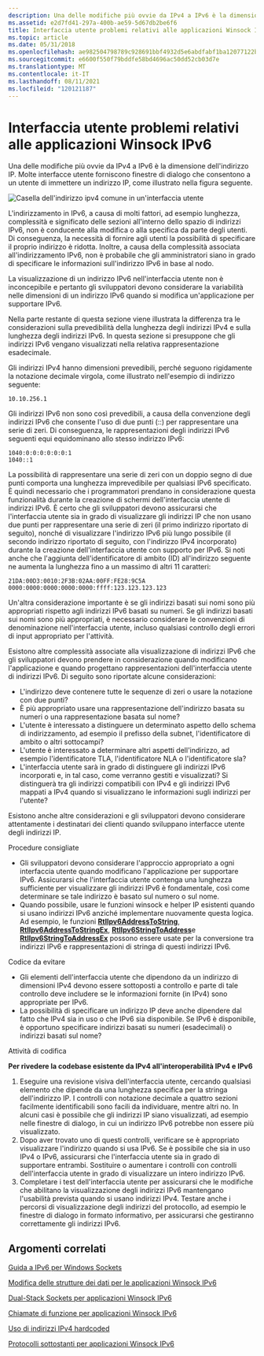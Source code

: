 ```yaml
---
description: Una delle modifiche più ovvie da IPv4 a IPv6 è la dimensione dell'indirizzo IP. Molte interfacce utente forniscono finestre di dialogo che consentono a un utente di immettere un indirizzo IP, come illustrato nella figura seguente.
ms.assetid: e2d7fd41-297a-400b-ae59-5d67db2be6f6
title: Interfaccia utente problemi relativi alle applicazioni Winsock IPv6
ms.topic: article
ms.date: 05/31/2018
ms.openlocfilehash: ae982504798789c928691bbf4932d5e6abdfabf1ba12077122bb6dab28eb47de
ms.sourcegitcommit: e6600f550f79bddfe58bd4696ac50dd52cb03d7e
ms.translationtype: MT
ms.contentlocale: it-IT
ms.lasthandoff: 08/11/2021
ms.locfileid: "120121187"
---
```

# <a name="user-interface-issues-for-ipv6-winsock-applications"></a>Interfaccia utente problemi relativi alle applicazioni Winsock IPv6

Una delle modifiche più ovvie da IPv4 a IPv6 è la dimensione dell'indirizzo IP. Molte interfacce utente forniscono finestre di dialogo che consentono a un utente di immettere un indirizzo IP, come illustrato nella figura seguente.

![Casella dell'indirizzo ipv4 comune in un'interfaccia utente](images/portingguide001.jpg)

L'indirizzamento in IPv6, a causa di molti fattori, ad esempio lunghezza, complessità e significato delle sezioni all'interno dello spazio di indirizzi IPv6, non è conducente alla modifica o alla specifica da parte degli utenti. Di conseguenza, la necessità di fornire agli utenti la possibilità di specificare il proprio indirizzo è ridotta. Inoltre, a causa della complessità associata all'indirizzamento IPv6, non è probabile che gli amministratori siano in grado di specificare le informazioni sull'indirizzo IPv6 in base al nodo.

La visualizzazione di un indirizzo IPv6 nell'interfaccia utente non è inconcepibile e pertanto gli sviluppatori devono considerare la variabilità nelle dimensioni di un indirizzo IPv6 quando si modifica un'applicazione per supportare IPv6.

Nella parte restante di questa sezione viene illustrata la differenza tra le considerazioni sulla prevedibilità della lunghezza degli indirizzi IPv4 e sulla lunghezza degli indirizzi IPv6. In questa sezione si presuppone che gli indirizzi IPv6 vengano visualizzati nella relativa rappresentazione esadecimale.

Gli indirizzi IPv4 hanno dimensioni prevedibili, perché seguono rigidamente la notazione decimale virgola, come illustrato nell'esempio di indirizzo seguente:

``` syntax
10.10.256.1
```

Gli indirizzi IPv6 non sono così prevedibili, a causa della convenzione degli indirizzi IPv6 che consente l'uso di due punti (::) per rappresentare una serie di zeri. Di conseguenza, le rappresentazioni degli indirizzi IPv6 seguenti equi equidominano allo stesso indirizzo IPv6:

``` syntax
1040:0:0:0:0:0:0:1
1040::1
```

La possibilità di rappresentare una serie di zeri con un doppio segno di due punti comporta una lunghezza imprevedibile per qualsiasi IPv6 specificato. È quindi necessario che i programmatori prendano in considerazione questa funzionalità durante la creazione di schermi dell'interfaccia utente di indirizzi IPv6. È certo che gli sviluppatori devono assicurarsi che l'interfaccia utente sia in grado di visualizzare gli indirizzi IP che non usano due punti per rappresentare una serie di zeri (il primo indirizzo riportato di seguito), nonché di visualizzare l'indirizzo IPv6 più lungo possibile (il secondo indirizzo riportato di seguito, con l'indirizzo IPv4 incorporato) durante la creazione dell'interfaccia utente con supporto per IPv6. Si noti anche che l'aggiunta dell'identificatore di ambito (ID) all'indirizzo seguente ne aumenta la lunghezza fino a un massimo di altri 11 caratteri:

``` syntax
21DA:00D3:0010:2F3B:02AA:00FF:FE28:9C5A
0000:0000:0000:0000:0000:ffff:123.123.123.123
```

Un'altra considerazione importante è se gli indirizzi basati sui nomi sono più appropriati rispetto agli indirizzi IPv6 basati su numeri. Se gli indirizzi basati sui nomi sono più appropriati, è necessario considerare le convenzioni di denominazione nell'interfaccia utente, incluso qualsiasi controllo degli errori di input appropriato per l'attività.

Esistono altre complessità associate alla visualizzazione di indirizzi IPv6 che gli sviluppatori devono prendere in considerazione quando modificano l'applicazione e quando progettano rappresentazioni dell'interfaccia utente di indirizzi IPv6. Di seguito sono riportate alcune considerazioni:

-   L'indirizzo deve contenere tutte le sequenze di zeri o usare la notazione con due punti?
-   È più appropriato usare una rappresentazione dell'indirizzo basata su numeri o una rappresentazione basata sul nome?
-   L'utente è interessato a distinguere un determinato aspetto dello schema di indirizzamento, ad esempio il prefisso della subnet, l'identificatore di ambito o altri sottocampi?
-   L'utente è interessato a determinare altri aspetti dell'indirizzo, ad esempio l'identificatore TLA, l'identificatore NLA o l'identificatore sla?
-   L'interfaccia utente sarà in grado di distinguere gli indirizzi IPv6 incorporati e, in tal caso, come verranno gestiti e visualizzati? Si distinguerà tra gli indirizzi compatibili con IPv4 e gli indirizzi IPv6 mappati a IPv4 quando si visualizzano le informazioni sugli indirizzi per l'utente?

Esistono anche altre considerazioni e gli sviluppatori devono considerare attentamente i destinatari dei clienti quando sviluppano interfacce utente degli indirizzi IP.

Procedure consigliate

-   Gli sviluppatori devono considerare l'approccio appropriato a ogni interfaccia utente quando modificano l'applicazione per supportare IPv6. Assicurarsi che l'interfaccia utente contenga una lunghezza sufficiente per visualizzare gli indirizzi IPv6 è fondamentale, così come determinare se tale indirizzo è basato sul numero o sul nome.
-   Quando possibile, usare le funzioni winsock e helper IP esistenti quando si usano indirizzi IPv6 anziché implementare nuovamente questa logica. Ad esempio, le funzioni [**RtlIpv6AddressToString**](/windows/win32/api/ip2string/nf-ip2string-rtlipv6addresstostringa), [**RtlIpv6AddressToStringEx**](/windows/win32/api/ip2string/nf-ip2string-rtlipv6addresstostringexw), [**RtlIpv6StringToAddress**](/windows/win32/api/ip2string/nf-ip2string-rtlipv6stringtoaddressa)e [**RtlIpv6StringToAddressEx**](/windows/win32/api/ip2string/nf-ip2string-rtlipv6stringtoaddressexw) possono essere usate per la conversione tra indirizzi IPv6 e rappresentazioni di stringa di questi indirizzi IPv6.

Codice da evitare

-   Gli elementi dell'interfaccia utente che dipendono da un indirizzo di dimensioni IPv4 devono essere sottoposti a controllo e parte di tale controllo deve includere se le informazioni fornite (in IPv4) sono appropriate per IPv6.
-   La possibilità di specificare un indirizzo IP deve anche dipendere dal fatto che IPv4 sia in uso o che IPv6 sia disponibile. Se IPv6 è disponibile, è opportuno specificare indirizzi basati su numeri (esadecimali) o indirizzi basati sul nome?

Attività di codifica

**Per rivedere la codebase esistente da IPv4 all'interoperabilità IPv4 e IPv6**

1.  Eseguire una revisione visiva dell'interfaccia utente, cercando qualsiasi elemento che dipende da una lunghezza specifica per la stringa dell'indirizzo IP. I controlli con notazione decimale a quattro sezioni facilmente identificabili sono facili da individuare, mentre altri no. In alcuni casi è possibile che gli indirizzi IP siano visualizzati, ad esempio nelle finestre di dialogo, in cui un indirizzo IPv6 potrebbe non essere più visualizzato.
2.  Dopo aver trovato uno di questi controlli, verificare se è appropriato visualizzare l'indirizzo quando si usa IPv6. Se è possibile che sia in uso IPv4 o IPv6, assicurarsi che l'interfaccia utente sia in grado di supportare entrambi. Sostituire o aumentare i controlli con controlli dell'interfaccia utente in grado di visualizzare un intero indirizzo IPv6.
3.  Completare i test dell'interfaccia utente per assicurarsi che le modifiche che abilitano la visualizzazione degli indirizzi IPv6 mantengano l'usabilità prevista quando si usano indirizzi IPv4. Testare anche i percorsi di visualizzazione degli indirizzi del protocollo, ad esempio le finestre di dialogo in formato informativo, per assicurarsi che gestiranno correttamente gli indirizzi IPv6.

## <a name="related-topics"></a>Argomenti correlati

<dl> <dt>

[Guida a IPv6 per Windows Sockets](ipv6-guide-for-windows-sockets-applications-2.md)
</dt> <dt>

[Modifica delle strutture dei dati per le applicazioni Winsock IPv6](changing-data-structures-2.md)
</dt> <dt>

[Dual-Stack Sockets per applicazioni Winsock IPv6](dual-stack-sockets.md)
</dt> <dt>

[Chiamate di funzione per applicazioni Winsock IPv6](function-calls-2.md)
</dt> <dt>

[Uso di indirizzi IPv4 hardcoded](use-of-hardcoded-ipv4-addresses-2.md)
</dt> <dt>

[Protocolli sottostanti per applicazioni Winsock IPv6](underlying-protocols-2.md)
</dt> </dl>

 

 
